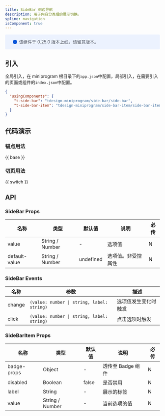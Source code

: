 ```yaml
---
title: SideBar 侧边导航
description: 用于内容分类后的展示切换。
spline: navigation
isComponent: true
---
```


<div style="background: #ecf2fe; display: flex; align-items: center; line-height: 20px; padding: 14px 24px; border-radius: 3px; color: #555a65">
  <svg fill="none" viewBox="0 0 16 16" width="16px" height="16px" style="margin-right: 5px">
    <path fill="#0052d9" d="M8 15A7 7 0 108 1a7 7 0 000 14zM7.4 4h1.2v1.2H7.4V4zm.1 2.5h1V12h-1V6.5z" fillOpacity="0.9"></path>
  </svg>
  该组件于 0.25.0 版本上线，请留意版本。
</div>

## 引入

全局引入，在 miniprogram 根目录下的`app.json`中配置，局部引入，在需要引入的页面或组件的`index.json`中配置。

```json
{
  "usingComponents": {
    "t-side-bar": "tdesign-miniprogram/side-bar/side-bar",
    "t-side-bar-item": "tdesign-miniprogram/side-bar-item/side-bar-item",
  }
}
```

## 代码演示

### 锚点用法

{{ base }}

### 切页用法

{{ switch }}

## API
### SideBar Props

名称 | 类型 | 默认值 | 说明 | 必传
-- | -- | -- | -- | --
value | String / Number | - | 选项值 | N
default-value | String / Number | undefined | 选项值。非受控属性 | N

### SideBar Events

名称 | 参数 | 描述
-- | -- | --
change | `(value: number \| string, label: string)` | 选项值发生变化时触发
click | `(value: number \| string, label: string)` | 点击选项时触发

### SideBarItem Props

名称 | 类型 | 默认值 | 说明 | 必传
-- | -- | -- | -- | --
badge-props | Object | - | 透传至 Badge 组件 | N
disabled | Boolean | false | 是否禁用 | N
label | String | - | 展示的标签 | N
value | String / Number | - | 当前选项的值 | N

